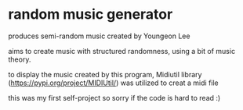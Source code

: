 # random music generator
 produces semi-random music
created by Youngeon Lee

aims to create music with structured randomness, using a bit of music theory.

to display the music created by this program, Midiutil library (https://pypi.org/project/MIDIUtil/) was utilized to creat a midi file

this was my first self-project so sorry if the code is hard to read :)